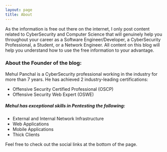 ```yaml
---
layout: page
title: About
---
```


As the information is free out there on the internet, I only post content related to CyberSecurity and Computer Science that will genuinely help you throughout your career as a Software Engineer/Developer, a CyberSecurity Professional, a Student, or a Network Engineer. All content on this blog will help you understand how to use the free information to your advantage.


### About the Founder of the blog:
Mehul Panchal is a CyberSecurity professional working in the industry for more than 7 years. He has achieved 2 industry-leading certifications:

- Offensive Security Certified Professional (OSCP)
- Offensive Security Web Expert (OSWE)

##### Mehul has exceptional skills in Pentesting the following:
- External and Internal Network Infrastructure
- Web Applications
- Mobile Applications
- Thick Clients

Feel free to check out the social links at the bottom of the page.